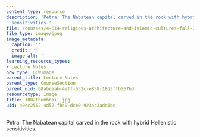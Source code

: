 ```yaml
---
content_type: resource
description: 'Petra: The Nabatean capital carved in the rock with hybrid Hellenistic
  sensitivities.'
file: /courses/4-614-religious-architecture-and-islamic-cultures-fall-2002/40ec25624d52fb49dce0923ac2add1bc_1002thumbnail.jpg
file_type: image/jpeg
image_metadata:
  caption: ''
  credit: ''
  image-alt: ''
learning_resource_types:
- Lecture Notes
ocw_type: OCWImage
parent_title: Lecture Notes
parent_type: CourseSection
parent_uid: 68abeaab-4eff-532c-e858-18d3ffb567bd
resourcetype: Image
title: 1002thumbnail.jpg
uid: 40ec2562-4d52-fb49-dce0-923ac2add1bc
---
```

Petra: The Nabatean capital carved in the rock with hybrid Hellenistic sensitivities.


